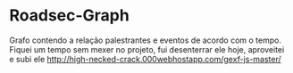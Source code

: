 # Roadsec-Graph
Grafo contendo a relação palestrantes e eventos de acordo com o tempo. Fiquei um tempo sem mexer no projeto, fui desenterrar ele hoje, aproveitei e subi ele http://high-necked-crack.000webhostapp.com/gexf-js-master/
